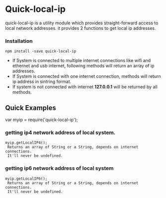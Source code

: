 # Quick-local-ip

quick-local-ip is a utility module which provides straight-forward access to local network addresses. it provides 2 functions to get local ip addresses.

### Installation

    npm install -save quick-local-ip

- If System is connected to multiple internet connections like wifi and ethernet and usb internet, following methods will return an array of ip addresses.
- If System is connected with one internet connection, methods will return ip address in sintring format.
- If system is not connected with internet **127.0.0.1** will be returned by all methods.



## Quick Examples

var myip = require('quick-local-ip');

### getting ip4 network address of local system.

    myip.getLocalIP4();
     Returns an array of String or a String, depends on internet connections.
     It'll never be undefined.


### getting ip6 network address of local system

    myip.getLocalIP6();
     Returns an array of String or a String, depends on internet connections.
     It'll never be undefined.
